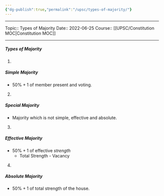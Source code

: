 ```yaml
---
{"dg-publish":true,"permalink":"/upsc/types-of-majority/"}
---
```


----
Topic:: Types of Majority
Date:: 2022-06-25
Course:: [[UPSC/Constitution MOC\|Constitution MOC]] 

----

##### Types of Majority 
1. 
<div class="transclusion internal-embed is-loaded"><div class="markdown-embed">



##### Simple Majority 
- $50\%+1$ of member present and voting. 




</div></div>

2. 
<div class="transclusion internal-embed is-loaded"><div class="markdown-embed">



##### Special Majority 
- Majority which is not simple, effective and absolute.


</div></div>

3. 
<div class="transclusion internal-embed is-loaded"><div class="markdown-embed">



##### Effective Majority 
- $50\%+1$ of effective _strength_
	- Total Strength - Vacancy 





</div></div>
 
4. 
<div class="transclusion internal-embed is-loaded"><div class="markdown-embed">



##### Absolute Majority 
- $50\%+1$ of total strength of the house. 




</div></div>


